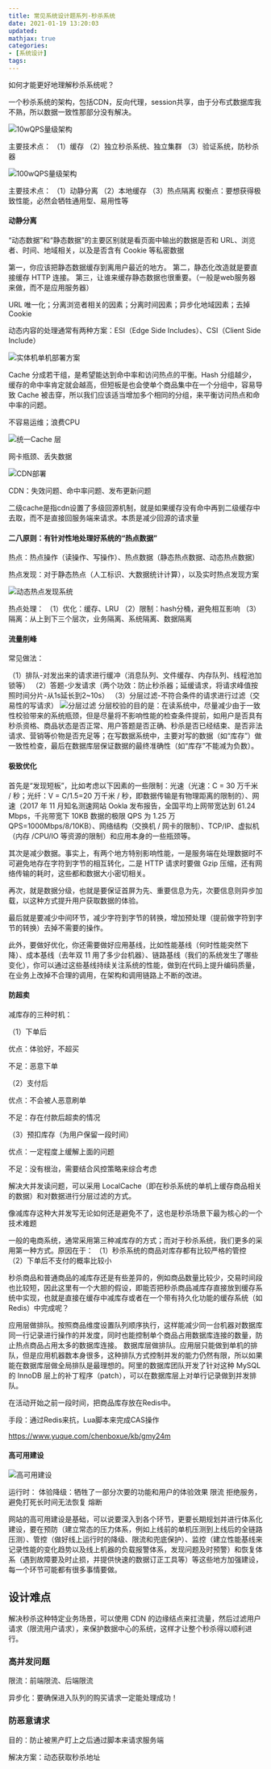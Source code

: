 ```yaml
---
title: 常见系统设计题系列-秒杀系统
date: 2021-01-19 13:20:03
updated:
mathjax: true
categories:
- [系统设计]
tags: 
---
```


如何才能更好地理解秒杀系统呢？

一个秒杀系统的架构，包括CDN，反向代理，session共享，由于分布式数据库我不熟，所以数据一致性那部分没有解决。

![10wQPS量级架构](http://cdn.b5mang.com/2021319231635.png)

主要技术点：
（1）缓存
（2）独立秒杀系统、独立集群
（3）验证系统，防秒杀器

![100wQPS量级架构](http://cdn.b5mang.com/2021319231913.png)

主要技术点：
（1）动静分离
（2）本地缓存
（3）热点隔离
权衡点：要想获得极致性能，必然会牺牲通用型、易用性等

#### 动静分离

“动态数据”和“静态数据”的主要区别就是看页面中输出的数据是否和 URL、浏览者、时间、地域相关，以及是否含有 Cookie 等私密数据

第一，你应该把静态数据缓存到离用户最近的地方。
第二，静态化改造就是要直接缓存 HTTP 连接。
第三，让谁来缓存静态数据也很重要。（一般是web服务器来做，而不是应用服务器）

URL 唯一化；分离浏览者相关的因素；分离时间因素；异步化地域因素；去掉 Cookie

动态内容的处理通常有两种方案：ESI（Edge Side Includes）、CSI（Client Side Include）

![实体机单机部署方案](http://cdn.b5mang.com/2021319233932.png)

Cache 分成若干组，是希望能达到命中率和访问热点的平衡。Hash 分组越少，缓存的命中率肯定就会越高，但短板是也会使单个商品集中在一个分组中，容易导致 Cache 被击穿，所以我们应该适当增加多个相同的分组，来平衡访问热点和命中率的问题。

不容易运维；浪费CPU

![统一Cache 层](http://cdn.b5mang.com/2021319234014.png)

网卡瓶颈、丢失数据

![CDN部署](http://cdn.b5mang.com/2021319234237.png)

CDN：失效问题、命中率问题、发布更新问题

二级cache是指cdn设置了多级回源机制，就是如果缓存没有命中再到二级缓存中去取，而不是直接回服务端来请求。本质是减少回源的请求量

#### 二八原则：有针对性地处理好系统的“热点数据”

热点：热点操作（读操作、写操作）、热点数据（静态热点数据、动态热点数据）

热点发现：对于静态热点（人工标识、大数据统计计算），以及实时热点发现方案

![动态热点发现系统](http://cdn.b5mang.com/2021319235220.png)

热点处理：
（1）优化：缓存、LRU
（2）限制：hash分桶，避免相互影响
（3）隔离：从上到下三个层次，业务隔离、系统隔离、数据隔离

#### 流量削峰

常见做法：

（1）排队-对发出来的请求进行缓冲（消息队列、文件缓存、内存队列、线程池加锁等）
（2）答题-少发请求（两个功效：防止秒杀器；延缓请求，将请求峰值按照时间分片-从1s延长到2~10s）
（3）分层过滤-不符合条件的请求进行过滤（交易性的写请求）
![分层过滤](http://cdn.b5mang.com/20213200139.png)
分层校验的目的是：在读系统中，尽量减少由于一致性校验带来的系统瓶颈，但是尽量将不影响性能的检查条件提前，如用户是否具有秒杀资格、商品状态是否正常、用户答题是否正确、秒杀是否已经结束、是否非法请求、营销等价物是否充足等；在写数据系统中，主要对写的数据（如“库存”）做一致性检查，最后在数据库层保证数据的最终准确性（如“库存”不能减为负数）。

#### 极致优化

首先是“发现短板”，比如考虑以下因素的一些限制：光速（光速：C = 30 万千米 / 秒；光纤：V = C/1.5=20 万千米 / 秒，即数据传输是有物理距离的限制的）、网速（2017 年 11 月知名测速网站 Ookla 发布报告，全国平均上网带宽达到 61.24 Mbps，千兆带宽下 10KB 数据的极限 QPS 为 1.25 万 QPS=1000Mbps/8/10KB）、网络结构（交换机 / 网卡的限制）、TCP/IP、虚拟机（内存 /CPU/IO 等资源的限制）和应用本身的一些瓶颈等。

其次是减少数据。事实上，有两个地方特别影响性能，一是服务端在处理数据时不可避免地存在字符到字节的相互转化，二是 HTTP 请求时要做 Gzip 压缩，还有网络传输的耗时，这些都和数据大小密切相关。

再次，就是数据分级，也就是要保证首屏为先、重要信息为先，次要信息则异步加载，以这种方式提升用户获取数据的体验。

最后就是要减少中间环节，减少字符到字节的转换，增加预处理（提前做字符到字节的转换）去掉不需要的操作。

此外，要做好优化，你还需要做好应用基线，比如性能基线（何时性能突然下降）、成本基线（去年双 11 用了多少台机器）、链路基线（我们的系统发生了哪些变化），你可以通过这些基线持续关注系统的性能，做到在代码上提升编码质量，在业务上改掉不合理的调用，在架构和调用链路上不断的改进。

#### 防超卖

减库存的三种时机：

（1）下单后

优点：体验好，不超买

不足：恶意下单

（2）支付后

优点：不会被人恶意刷单

不足：存在付款后超卖的情况

（3）预扣库存（为用户保留一段时间）

优点：一定程度上缓解上面的问题

不足：没有根治，需要结合风控策略来综合考虑

解决大并发读问题，可以采用 LocalCache（即在秒杀系统的单机上缓存商品相关的数据）和对数据进行分层过滤的方式。

像减库存这种大并发写无论如何还是避免不了，这也是秒杀场景下最为核心的一个技术难题

一般的电商系统，通常采用第三种减库存的方式；而对于秒杀系统，我们更多的采用第一种方式。原因在于：
（1）秒杀系统的商品对库存都有比较严格的管控
（2）下单后不支付的概率比较小

秒杀商品和普通商品的减库存还是有些差异的，例如商品数量比较少，交易时间段也比较短，因此这里有一个大胆的假设，即能否把秒杀商品减库存直接放到缓存系统中实现，也就是直接在缓存中减库存或者在一个带有持久化功能的缓存系统（如 Redis）中完成呢？

应用层做排队。按照商品维度设置队列顺序执行，这样能减少同一台机器对数据库同一行记录进行操作的并发度，同时也能控制单个商品占用数据库连接的数量，防止热点商品占用太多的数据库连接。
数据库层做排队。应用层只能做到单机的排队，但是应用机器数本身很多，这种排队方式控制并发的能力仍然有限，所以如果能在数据库层做全局排队是最理想的。阿里的数据库团队开发了针对这种 MySQL 的 InnoDB 层上的补丁程序（patch），可以在数据库层上对单行记录做到并发排队。

在活动开始之前一段时间，把商品库存放在Redis中。

手段：通过Redis来抗，Lua脚本来完成CAS操作

https://www.yuque.com/chenboxue/kb/gmy24m

#### 高可用建设

![高可用建设](http://cdn.b5mang.com/202132003655.png)

运行时：
体验降级：牺牲了一部分次要的功能和用户的体验效果
限流
拒绝服务，避免打死长时间无法恢复
熔断

网站的高可用建设是基础，可以说要深入到各个环节，更要长期规划并进行体系化建设，要在预防（建立常态的压力体系，例如上线前的单机压测到上线后的全链路压测）、管控（做好线上运行时的降级、限流和兜底保护）、监控（建立性能基线来记录性能的变化趋势以及线上机器的负载报警体系，发现问题及时预警）和恢复体系（遇到故障要及时止损，并提供快速的数据订正工具等）等这些地方加强建设，每一个环节可能都有很多事情要做。

## 设计难点

解决秒杀这种特定业务场景，可以使用 CDN 的边缘结点来扛流量，然后过滤用户请求（限流用户请求），来保护数据中心的系统，这样才让整个秒杀得以顺利进行。

<!-- more -->

### 高并发问题

限流：前端限流、后端限流

异步化：要确保进入队列的购买请求一定能处理成功！

### 防恶意请求

目的：防止被黑产盯上之后通过脚本来请求服务端

解决方案：动态获取秒杀地址



